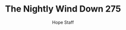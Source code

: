 ---
image: /assets/img/nwd/275_nwd_romans_8_11_a_msg.png
title: The Nightly Wind Down 275
categories:
  - The Nightly Wind Down
author: Hope Staff
notes: The Nightly Wind Down 275
embed: >-
  EMBED_GOES_HERE
transcript: >-
  SOME LINES OF TEXT START HERE
---